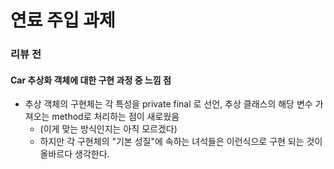 # 연료 주입 과제

### 리뷰 전
#### Car 추상화 객체에 대한 구현 과정 중 느낌 점
* 추상 객체의 구현체는 각 특성을 private final 로 선언, 추상 클래스의 해당 변수 가져오는 method로 처리하는 점이 새로웠음
  * (이게 맞는 방식인지는 아직 모르겠다)
  * 하지만 각 구현체의 "기본 성질"에 속하는 녀석들은 이런식으로 구현 되는 것이 올바르다 생각한다.
